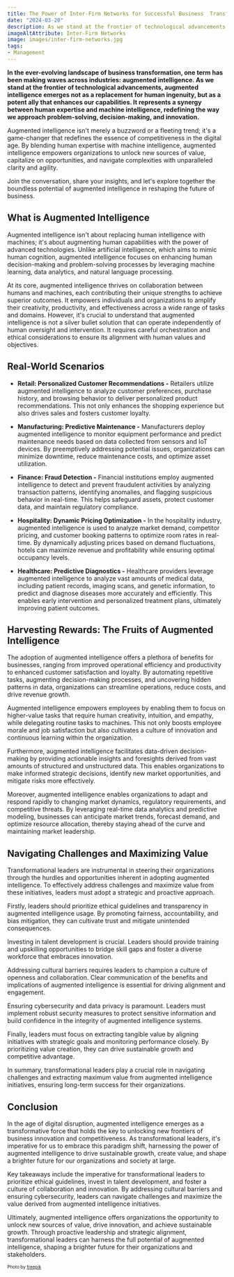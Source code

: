```yaml
---
title: The Power of Inter-Firm Networks for Successful Business  Transformation**
date: "2024-03-20"
description: As we stand at the frontier of technological advancements, augmented intelligence emerges not as a replacement for human ingenuity, but as a potent ally that enhances our capabilities. 
imageAltAttribute: Inter-Firm Networks
image: images/inter-firm-networks.jpg
tags:
- Management
---
```


**In the ever-evolving landscape of business transformation, one term has been making waves across industries: augmented intelligence. As we stand at the frontier of technological advancements, augmented intelligence emerges not as a replacement for human ingenuity, but as a potent ally that enhances our capabilities. It represents a synergy between human expertise and machine intelligence, redefining the way we approach problem-solving, decision-making, and innovation.**

Augmented intelligence isn't merely a buzzword or a fleeting trend; it's a game-changer that redefines the essence of competitiveness in the digital age. By blending human expertise with machine intelligence, augmented intelligence empowers organizations to unlock new sources of value, capitalize on opportunities, and navigate complexities with unparalleled clarity and agility.

Join the conversation, share your insights, and let's explore together the boundless potential of augmented intelligence in reshaping the future of business.

## What is Augmented Intelligence

Augmented intelligence isn't about replacing human intelligence with machines; it's about augmenting human capabilities with the power of advanced technologies. Unlike artificial intelligence, which aims to mimic human cognition, augmented intelligence focuses on enhancing human decision-making and problem-solving processes by leveraging machine learning, data analytics, and natural language processing.

At its core, augmented intelligence thrives on collaboration between humans and machines, each contributing their unique strengths to achieve superior outcomes. It empowers individuals and organizations to amplify their creativity, productivity, and effectiveness across a wide range of tasks and domains. However, it's crucial to understand that augmented intelligence is not a silver bullet solution that can operate independently of human oversight and intervention. It requires careful orchestration and ethical considerations to ensure its alignment with human values and objectives.

## Real-World Scenarios

-   **Retail: Personalized Customer Recommendations -** Retailers utilize augmented intelligence to analyze customer preferences, purchase history, and browsing behavior to deliver personalized product recommendations. This not only enhances the shopping experience but also drives sales and fosters customer loyalty.

-   **Manufacturing: Predictive Maintenance -** Manufacturers deploy augmented intelligence to monitor equipment performance and predict maintenance needs based on data collected from sensors and IoT devices. By preemptively addressing potential issues, organizations can minimize downtime, reduce maintenance costs, and optimize asset utilization.

-   **Finance: Fraud Detection -** Financial institutions employ augmented intelligence to detect and prevent fraudulent activities by analyzing transaction patterns, identifying anomalies, and flagging suspicious behavior in real-time. This helps safeguard assets, protect customer data, and maintain regulatory compliance.

-   **Hospitality: Dynamic Pricing Optimization -** In the hospitality industry, augmented intelligence is used to analyze market demand, competitor pricing, and customer booking patterns to optimize room rates in real-time. By dynamically adjusting prices based on demand fluctuations, hotels can maximize revenue and profitability while ensuring optimal occupancy levels.

-   **Healthcare: Predictive Diagnostics -** Healthcare providers leverage augmented intelligence to analyze vast amounts of medical data, including patient records, imaging scans, and genetic information, to predict and diagnose diseases more accurately and efficiently. This enables early intervention and personalized treatment plans, ultimately improving patient outcomes.

## Harvesting Rewards: The Fruits of Augmented Intelligence

The adoption of augmented intelligence offers a plethora of benefits for businesses, ranging from improved operational efficiency and productivity to enhanced customer satisfaction and loyalty. By automating repetitive tasks, augmenting decision-making processes, and uncovering hidden patterns in data, organizations can streamline operations, reduce costs, and drive revenue growth.

Augmented intelligence empowers employees by enabling them to focus on higher-value tasks that require human creativity, intuition, and empathy, while delegating routine tasks to machines. This not only boosts employee morale and job satisfaction but also cultivates a culture of innovation and continuous learning within the organization.

Furthermore, augmented intelligence facilitates data-driven decision-making by providing actionable insights and foresights derived from vast amounts of structured and unstructured data. This enables organizations to make informed strategic decisions, identify new market opportunities, and mitigate risks more effectively.

Moreover, augmented intelligence enables organizations to adapt and respond rapidly to changing market dynamics, regulatory requirements, and competitive threats. By leveraging real-time data analytics and predictive modeling, businesses can anticipate market trends, forecast demand, and optimize resource allocation, thereby staying ahead of the curve and maintaining market leadership.

## Navigating Challenges and Maximizing Value

Transformational leaders are instrumental in steering their organizations through the hurdles and opportunities inherent in adopting augmented intelligence. To effectively address challenges and maximize value from these initiatives, leaders must adopt a strategic and proactive approach.

Firstly, leaders should prioritize ethical guidelines and transparency in augmented intelligence usage. By promoting fairness, accountability, and bias mitigation, they can cultivate trust and mitigate unintended consequences.

Investing in talent development is crucial. Leaders should provide training and upskilling opportunities to bridge skill gaps and foster a diverse workforce that embraces innovation.

Addressing cultural barriers requires leaders to champion a culture of openness and collaboration. Clear communication of the benefits and implications of augmented intelligence is essential for driving alignment and engagement.

Ensuring cybersecurity and data privacy is paramount. Leaders must implement robust security measures to protect sensitive information and build confidence in the integrity of augmented intelligence systems.

Finally, leaders must focus on extracting tangible value by aligning initiatives with strategic goals and monitoring performance closely. By prioritizing value creation, they can drive sustainable growth and competitive advantage.

In summary, transformational leaders play a crucial role in navigating challenges and extracting maximum value from augmented intelligence initiatives, ensuring long-term success for their organizations.

## Conclusion

In the age of digital disruption, augmented intelligence emerges as a transformative force that holds the key to unlocking new frontiers of business innovation and competitiveness. As transformational leaders, it's imperative for us to embrace this paradigm shift, harnessing the power of augmented intelligence to drive sustainable growth, create value, and shape a brighter future for our organizations and society at large.

Key takeaways include the imperative for transformational leaders to prioritize ethical guidelines, invest in talent development, and foster a culture of collaboration and innovation. By addressing cultural barriers and ensuring cybersecurity, leaders can navigate challenges and maximize the value derived from augmented intelligence initiatives.

Ultimately, augmented intelligence offers organizations the opportunity to unlock new sources of value, drive innovation, and achieve sustainable growth. Through proactive leadership and strategic alignment, transformational leaders can harness the full potential of augmented intelligence, shaping a brighter future for their organizations and stakeholders.

<p style= "font-size:10px;">Photo by <a href="https://www.freepik.es/foto-gratis/mujeres-alto-angulo-juntando-manos_33296485.htm" target="_blank">freepik</a></p>
